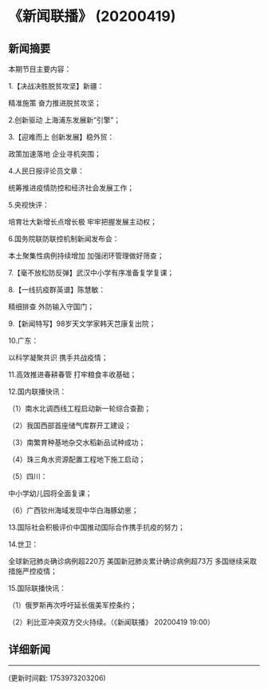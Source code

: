 # 《新闻联播》 (20200419)

## 新闻摘要

本期节目主要内容：

1.【决战决胜脱贫攻坚】新疆：

精准施策 奋力推进脱贫攻坚；

2.创新驱动 上海浦东发展新“引擎”；

3.【迎难而上 创新发展】稳外贸：

政策加速落地 企业寻机突围；

4.人民日报评论员文章：

统筹推进疫情防控和经济社会发展工作；

5.央视快评：

培育壮大新增长点增长极 牢牢把握发展主动权；

6.国务院联防联控机制新闻发布会：

本土聚集性病例持续增加 加强闭环管理做好筛查；

7.【毫不放松防反弹】武汉中小学有序准备复学复课；

8.【一线抗疫群英谱】陈慧敏：

精细排查 外防输入守国门；

9.【新闻特写】98岁天文学家韩天芑康复出院；

10.广东：

以科学凝聚共识 携手共战疫情；

11.高效推进春耕春管 打牢粮食丰收基础；

12.国内联播快讯：

（1）南水北调西线工程启动新一轮综合查勘；

（2）我国西部首座储气库群开工建设；

（3）南繁育种基地杂交水稻新品试种成功；

（4）珠三角水资源配置工程地下施工启动；

（5）四川：

中小学幼儿园将全面复课；

（6）广西钦州海域发现中华白海豚幼崽；

13.国际社会积极评价中国推动国际合作携手抗疫的努力；

14.世卫：

全球新冠肺炎确诊病例超220万 美国新冠肺炎累计确诊病例超73万 多国继续采取措施严控疫情；

15.国际联播快讯：

（1）俄罗斯再次呼吁延长俄美军控条约；

（2）利比亚冲突双方交火持续。（《新闻联播》 20200419 19:00）

## 详细新闻

---

(更新时间戳: 1753973203206)

